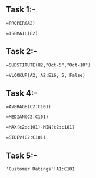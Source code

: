 

## Task 1:-

```
=PROPER(A2)

=ISEMAIL(E2)
```

## Task 2:-

```
=SUBSTITUTE(H2,"Oct-5","Oct-10")

=VLOOKUP(A2, A2:E16, 5, False)
```

## Task 4:-

```
=AVERAGE(C2:C101)

=MEDIAN(C2:C101)

=MAX(c2:c101)-MIN(c2:c101)

=STDEV(C2:C101)
```

## Task 5:-

```
'Customer Ratings'!A1:C101
```

